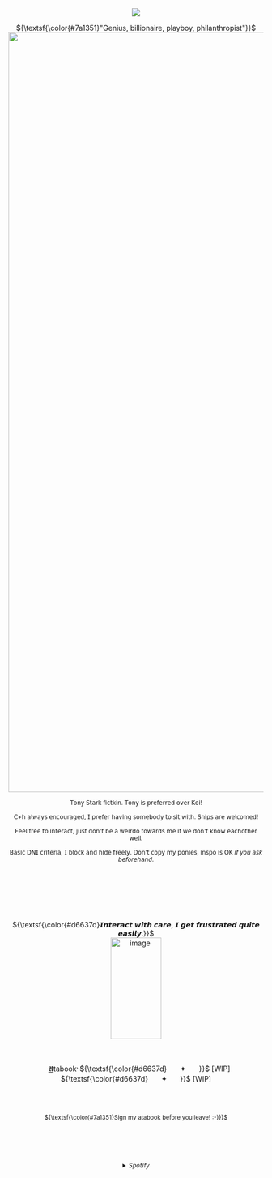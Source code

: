 <div align="center">
<br />
<br />

![](https://komarev.com/ghpvc/?username=Bigguykoi&color=ca1154&label=ㅤㅤㅤTHEㅤIRONㅤLEGIONㅤㅤㅤ&style=plastic)
<br />

<p align="center"> ${\textsf{\color{#7a1351}"Genius, billionaire, playboy, philanthropist"}}$



<img width="2500" height="1500" alt="image" src="https://github.com/user-attachments/assets/c14a6ab6-8ce0-4d00-9aeb-8b78461e7129" />





<p align="center"> <sub> 𝖳𝗈𝗇𝗒 𝖲𝗍𝖺𝗋𝗄 𝖿𝗂𝖼𝗍𝗄𝗂𝗇. 𝖳𝗈𝗇𝗒 𝗂𝗌 𝗉𝗋𝖾𝖿𝖾𝗋𝗋𝖾𝖽 𝗈𝗏𝖾𝗋 𝖪𝗈𝗂!


<p align="center"> <sub> 𝖢+𝗁 𝖺𝗅𝗐𝖺𝗒𝗌 𝖾𝗇𝖼𝗈𝗎𝗋𝖺𝗀𝖾𝖽, 𝖨 𝗉𝗋𝖾𝖿𝖾𝗋 𝗁𝖺𝗏𝗂𝗇𝗀 𝗌𝗈𝗆𝖾𝖻𝗈𝖽𝗒 𝗍𝗈 𝗌𝗂𝗍 𝗐𝗂𝗍𝗁. 𝖲𝗁𝗂𝗉𝗌 𝖺𝗋𝖾 𝗐𝖾𝗅𝖼𝗈𝗆𝖾𝖽! </sub> </p>
<p align="center"> <sub>  𝖥𝖾𝖾𝗅 𝖿𝗋𝖾𝖾 𝗍𝗈 𝗂𝗇𝗍𝖾𝗋𝖺𝖼𝗍, 𝗃𝗎𝗌𝗍 𝖽𝗈𝗇'𝗍 𝖻𝖾 𝖺 𝗐𝖾𝗂𝗋𝖽𝗈 𝗍𝗈𝗐𝖺𝗋𝖽𝗌 𝗆𝖾 𝗂𝖿 𝗐𝖾 𝖽𝗈𝗇'𝗍 𝗄𝗇𝗈𝗐 𝖾𝖺𝖼𝗁𝗈𝗍𝗁𝖾𝗋 𝗐𝖾𝗅𝗅.  </sub> </p>
<p align="center"> <sub> 𝖡𝖺𝗌𝗂𝖼 𝖣𝖭𝖨 𝖼𝗋𝗂𝗍𝖾𝗋𝗂𝖺, 𝖨 𝖻𝗅𝗈𝖼𝗄 𝖺𝗇𝖽 𝗁𝗂𝖽𝖾 𝖿𝗋𝖾𝖾𝗅𝗒. 𝖣𝗈𝗇'𝗍 𝖼𝗈𝗉𝗒 𝗆𝗒 𝗉𝗈𝗇𝗂𝖾𝗌, 𝗂𝗇𝗌𝗉𝗈 𝗂𝗌 𝖮𝖪 𝘪𝘧 𝘺𝘰𝘶 𝘢𝘴𝘬 𝘣𝘦𝘧𝘰𝘳𝘦𝘩𝘢𝘯𝘥. </sub> </p>


ㅤㅤㅤㅤ

<br />
<br />
<br />
<p align="center"> ${\textsf{\color{#d6637d}𝙄𝙣𝙩𝙚𝙧𝙖𝙘𝙩 𝙬𝙞𝙩𝙝 𝙘𝙖𝙧𝙚, 𝙄 𝙜𝙚𝙩 𝙛𝙧𝙪𝙨𝙩𝙧𝙖𝙩𝙚𝙙 𝙦𝙪𝙞𝙩𝙚 𝙚𝙖𝙨𝙞𝙡𝙮.}}$


<br />

<img width="100" height="200" alt="image" src="https://github.com/user-attachments/assets/933c60f3-b5a0-4be3-a49b-6cf11808d193" />
<br />
<br />
<br />


ㅤ[𝕬](https://sillybillykoijoi.atabook.org/)tabook˒
${\textsf{\color{#d6637d}ㅤㅤ✦ㅤㅤ}}$
[WIP]
${\textsf{\color{#d6637d}ㅤㅤ✦ㅤㅤ}}$
[WIP]

<br />
<br />

<sub> 
<p align="center"> ${\textsf{\color{#7a1351}Sign my atabook before you leave! :-)}}$
</sub>
<br />
<br />
<br />
<br />
<br />
<br />

<details>
</sub><summary>𝘚𝘱𝘰𝘵𝘪𝘧𝘺</summary><h5 align="center">

[![spotify-github-profile](https://spotify-github-profile.kittinanx.com/api/view?uid=3176d66wffyhd4zfphvsyk44it3y&cover_image=true&theme=default&show_offline=false&background_color=0d1117&interchange=false&bar_color_cover=false&bar_color=aa0000)](https://github.com/kittinan/spotify-github-profile)
  
[![spotify-github-profile](https://spotify-github-profile.kittinanx.com/api/view?uid=3176d66wffyhd4zfphvsyk44it3y&cover_image=true&theme=default&show_offline=false&background_color=0d1117&interchange=false&bar_color_cover=false&bar_color=aa0000)](https://github.com/kittinan/spotify-github-profile)




